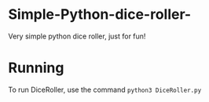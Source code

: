 # Simple-Python-dice-roller-
Very simple python dice roller, just for fun!

# Running
To run DiceRoller, use the command `python3 DiceRoller.py`
